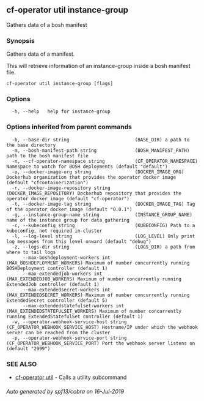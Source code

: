 ## cf-operator util instance-group

Gathers data of a bosh manifest

### Synopsis

Gathers data of a manifest.

This will retrieve information of an instance-group
inside a bosh manifest file.



```
cf-operator util instance-group [flags]
```

### Options

```
  -h, --help   help for instance-group
```

### Options inherited from parent commands

```
  -b, --base-dir string                        (BASE_DIR) a path to the base directory
  -m, --bosh-manifest-path string              (BOSH_MANIFEST_PATH) path to the bosh manifest file
  -n, --cf-operator-namespace string           (CF_OPERATOR_NAMESPACE) Namespace to watch for BOSH deployments (default "default")
  -o, --docker-image-org string                (DOCKER_IMAGE_ORG) Dockerhub organization that provides the operator docker image (default "cfcontainerization")
  -r, --docker-image-repository string         (DOCKER_IMAGE_REPOSITORY) Dockerhub repository that provides the operator docker image (default "cf-operator")
  -t, --docker-image-tag string                (DOCKER_IMAGE_TAG) Tag of the operator docker image (default "0.0.1")
  -g, --instance-group-name string             (INSTANCE_GROUP_NAME) name of the instance group for data gathering
  -c, --kubeconfig string                      (KUBECONFIG) Path to a kubeconfig, not required in-cluster
  -l, --log-level string                       (LOG_LEVEL) Only print log messages from this level onward (default "debug")
  -z, --logs-dir string                        (LOGS_DIR) a path from where to tail logs
      --max-boshdeployment-workers int         (MAX_BOSHDEPLOYMENT_WORKERS) Maximum of number concurrently running BOSHDeployment controller (default 1)
      --max-extendedjob-workers int            (MAX_EXTENDEDJOB_WORKERS) Maximum of number concurrently running ExtendedJob controller (default 1)
      --max-extendedsecret-workers int         (MAX_EXTENDEDSECRET_WORKERS) Maximum of number concurrently running ExtendedSecret controller (default 5)
      --max-extendedstatefulset-workers int    (MAX_EXTENDEDSTATEFULSET_WORKERS) Maximum of number concurrently running ExtendedStatefulSet controller (default 1)
  -w, --operator-webhook-service-host string   (CF_OPERATOR_WEBHOOK_SERVICE_HOST) Hostname/IP under which the webhook server can be reached from the cluster
  -p, --operator-webhook-service-port string   (CF_OPERATOR_WEBHOOK_SERVICE_PORT) Port the webhook server listens on (default "2999")
```

### SEE ALSO

* [cf-operator util](cf-operator_util.md)	 - Calls a utility subcommand

###### Auto generated by spf13/cobra on 16-Jul-2019

